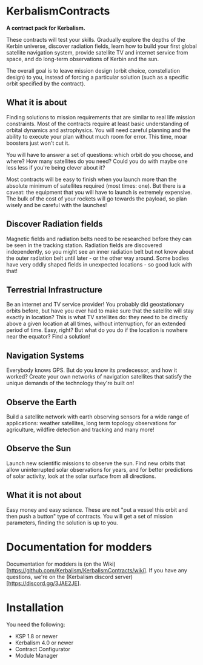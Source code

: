 # KerbalismContracts

**A contract pack for Kerbalism.**

These contracts will test your skills. Gradually explore the depths of the Kerbin universe, discover radiation fields, learn how to build your first global satellite navigation system, provide satellite TV and internet service from space, and do long-term observations of Kerbin and the sun.

The overall goal is to leave mission design (orbit choice, constellation design) to you, instead of forcing a particular solution (such as a specific orbit specified by the contract).


## What it is about

Finding solutions to mission requirements that are similar to real life mission constraints. Most of the contracts require at least basic understanding of orbital dynamics and astrophysics. You will need careful planning and the ability to execute your plan without much room for error. This time, moar boosters just won't cut it.

You will have to answer a set of questions: which orbit do you choose, and where? How many satellites do you need? Could you do with maybe one less less if you're being clever about it?

Most contracts will be easy to finish when you launch more than the absolute minimum of satellites required (most times: one). But there is a caveat: the equipment that you will have to launch is extremely expensive. The bulk of the cost of your rockets will go towards the payload, so plan wisely and be careful with the launches!


## Discover Radiation fields

Magnetic fields and radiation belts need to be researched before they can be seen in the tracking station. Radiation fields are discovered independently, so you might see an inner radiation belt but not know about the outer radiation belt until later - or the other way around. Some bodies have very oddly shaped fields in unexpected locations - so good luck with that!


## Terrestrial Infrastructure

Be an internet and TV service provider! You probably did geostationary orbits before, but have you ever had to make sure that the satellite will stay exactly in location? This is what TV satellites do: they need to be directly above a given location at all times, without interruption, for an extended period of time. Easy, right? But what do you do if the location is nowhere near the equator? Find a solution!


## Navigation Systems

Everybody knows GPS. But do you know its predecessor, and how it worked? Create your own networks of navigation
satellites that satisfy the unique demands of the technology they're built on!


## Observe the Earth

Build a satellite network with earth observing sensors for a wide range of applications: weather satellites, long term topology observations for agriculture, wildfire detection and tracking and many more!


## Observe the Sun

Launch new scientific missions to observe the sun. Find new orbits that allow uninterrupted solar observations for years, and for better predictions of solar activity, look at the solar surface from all directions.


## What it is not about

Easy money and easy science. These are not "put a vessel this orbit and then push a button" type of contracts. You will get a set of mission parameters, finding the solution is up to you.


# Documentation for modders

Documentation for modders is (on the Wiki)[https://github.com/Kerbalism/KerbalismContracts/wiki].
If you have any questions, we're on the (Kerbalism discord server)[https://discord.gg/3JAE2JE].

# Installation

You need the following:

* KSP 1.8 or newer
* Kerbalism 4.0 or newer
* Contract Configurator
* Module Manager
